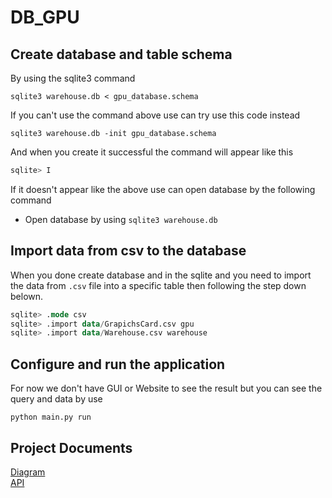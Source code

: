 # DB_GPU
## Create database and table schema
By using the sqlite3 command
``` 
sqlite3 warehouse.db < gpu_database.schema
```
If you can't use the command above use can try use this code instead
```
sqlite3 warehouse.db -init gpu_database.schema
```
And when you create it successful the command will appear like this
```sql
sqlite> I
```
If it doesn't appear like the above use can open database by the following command
* Open database by using ```sqlite3 warehouse.db```
## Import data from csv to the database
When you done create database and in the sqlite and you need to import the data from ```.csv``` file into a specific table then following the step down belown.
```sql
sqlite> .mode csv
sqlite> .import data/GrapichsCard.csv gpu
sqlite> .import data/Warehouse.csv warehouse
```
## Configure and run the application
For now we don't have GUI or Website to see the result but you can see the query and data by use
```
python main.py run
```
## Project Documents
[Diagram](../../wiki/Diagram)  
[API](../../wiki/Web%20Service%20API)
